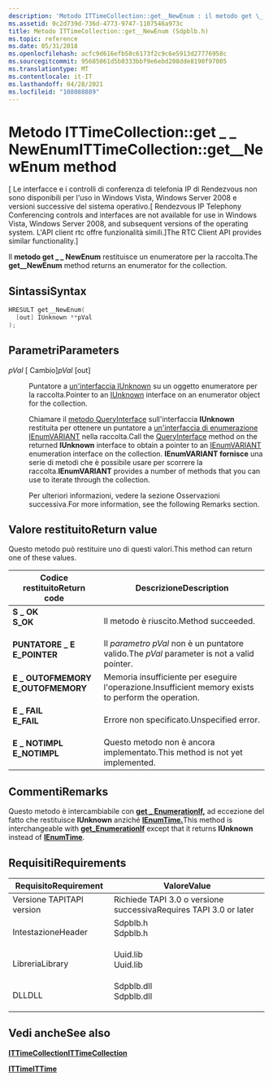 ```yaml
---
description: 'Metodo ITTimeCollection::get__NewEnum : il metodo get \_ \_ NewEnum restituisce un enumeratore per la raccolta.'
ms.assetid: 0c2d739d-736d-4773-9747-1107546a973c
title: Metodo ITTimeCollection::get__NewEnum (Sdpblb.h)
ms.topic: reference
ms.date: 05/31/2018
ms.openlocfilehash: acfc9d616efb58c6173f2c9c6e5913d27776958c
ms.sourcegitcommit: 95685061d5b0333bbf9e6ebd208dde8190f97005
ms.translationtype: MT
ms.contentlocale: it-IT
ms.lasthandoff: 04/28/2021
ms.locfileid: "108088889"
---
```

# <a name="ittimecollectionget__newenum-method"></a><span data-ttu-id="70ae2-103">Metodo ITTimeCollection::get \_ \_ NewEnum</span><span class="sxs-lookup"><span data-stu-id="70ae2-103">ITTimeCollection::get\_\_NewEnum method</span></span>

<span data-ttu-id="70ae2-104">\[ Le interfacce e i controlli di conferenza di telefonia IP di Rendezvous non sono disponibili per l'uso in Windows Vista, Windows Server 2008 e versioni successive del sistema operativo.</span><span class="sxs-lookup"><span data-stu-id="70ae2-104">\[ Rendezvous IP Telephony Conferencing controls and interfaces are not available for use in Windows Vista, Windows Server 2008, and subsequent versions of the operating system.</span></span> <span data-ttu-id="70ae2-105">L'API client rtc offre funzionalità simili.\]</span><span class="sxs-lookup"><span data-stu-id="70ae2-105">The RTC Client API provides similar functionality.\]</span></span>

<span data-ttu-id="70ae2-106">Il **metodo get \_ \_ NewEnum** restituisce un enumeratore per la raccolta.</span><span class="sxs-lookup"><span data-stu-id="70ae2-106">The **get\_\_NewEnum** method returns an enumerator for the collection.</span></span>

## <a name="syntax"></a><span data-ttu-id="70ae2-107">Sintassi</span><span class="sxs-lookup"><span data-stu-id="70ae2-107">Syntax</span></span>


```C++
HRESULT get__NewEnum(
  [out] IUnknown **pVal
);
```



## <a name="parameters"></a><span data-ttu-id="70ae2-108">Parametri</span><span class="sxs-lookup"><span data-stu-id="70ae2-108">Parameters</span></span>

<dl> <dt>

<span data-ttu-id="70ae2-109">*pVal* \[ Cambio\]</span><span class="sxs-lookup"><span data-stu-id="70ae2-109">*pVal* \[out\]</span></span>
</dt> <dd>

<span data-ttu-id="70ae2-110">Puntatore a [un'interfaccia IUnknown](/windows/win32/api/unknwn/nn-unknwn-iunknown) su un oggetto enumeratore per la raccolta.</span><span class="sxs-lookup"><span data-stu-id="70ae2-110">Pointer to an [IUnknown](/windows/win32/api/unknwn/nn-unknwn-iunknown) interface on an enumerator object for the collection.</span></span>

<span data-ttu-id="70ae2-111">Chiamare il [metodo QueryInterface](/windows/win32/api/unknwn/nf-unknwn-iunknown-queryinterface(q)) sull'interfaccia **IUnknown** restituita per ottenere un puntatore a [un'interfaccia di enumerazione IEnumVARIANT](/windows/win32/api/oaidl/nn-oaidl-ienumvariant) nella raccolta.</span><span class="sxs-lookup"><span data-stu-id="70ae2-111">Call the [QueryInterface](/windows/win32/api/unknwn/nf-unknwn-iunknown-queryinterface(q)) method on the returned **IUnknown** interface to obtain a pointer to an [IEnumVARIANT](/windows/win32/api/oaidl/nn-oaidl-ienumvariant) enumeration interface on the collection.</span></span> <span data-ttu-id="70ae2-112">**IEnumVARIANT fornisce** una serie di metodi che è possibile usare per scorrere la raccolta.</span><span class="sxs-lookup"><span data-stu-id="70ae2-112">**IEnumVARIANT** provides a number of methods that you can use to iterate through the collection.</span></span>

<span data-ttu-id="70ae2-113">Per ulteriori informazioni, vedere la sezione Osservazioni successiva.</span><span class="sxs-lookup"><span data-stu-id="70ae2-113">For more information, see the following Remarks section.</span></span>

</dd> </dl>

## <a name="return-value"></a><span data-ttu-id="70ae2-114">Valore restituito</span><span class="sxs-lookup"><span data-stu-id="70ae2-114">Return value</span></span>

<span data-ttu-id="70ae2-115">Questo metodo può restituire uno di questi valori.</span><span class="sxs-lookup"><span data-stu-id="70ae2-115">This method can return one of these values.</span></span>



| <span data-ttu-id="70ae2-116">Codice restituito</span><span class="sxs-lookup"><span data-stu-id="70ae2-116">Return code</span></span>                                                                                   | <span data-ttu-id="70ae2-117">Descrizione</span><span class="sxs-lookup"><span data-stu-id="70ae2-117">Description</span></span>                                                     |
|-----------------------------------------------------------------------------------------------|-----------------------------------------------------------------|
| <dl> <span data-ttu-id="70ae2-118"><dt>**S \_ OK**</dt></span><span class="sxs-lookup"><span data-stu-id="70ae2-118"><dt>**S\_OK**</dt></span></span> </dl>          | <span data-ttu-id="70ae2-119">Il metodo è riuscito.</span><span class="sxs-lookup"><span data-stu-id="70ae2-119">Method succeeded.</span></span><br/>                                    |
| <dl> <span data-ttu-id="70ae2-120"><dt>**PUNTATORE \_ E**</dt></span><span class="sxs-lookup"><span data-stu-id="70ae2-120"><dt>**E\_POINTER**</dt></span></span> </dl>     | <span data-ttu-id="70ae2-121">Il *parametro pVal* non è un puntatore valido.</span><span class="sxs-lookup"><span data-stu-id="70ae2-121">The *pVal* parameter is not a valid pointer.</span></span><br/>         |
| <dl> <span data-ttu-id="70ae2-122"><dt>**E \_ OUTOFMEMORY**</dt></span><span class="sxs-lookup"><span data-stu-id="70ae2-122"><dt>**E\_OUTOFMEMORY**</dt></span></span> </dl> | <span data-ttu-id="70ae2-123">Memoria insufficiente per eseguire l'operazione.</span><span class="sxs-lookup"><span data-stu-id="70ae2-123">Insufficient memory exists to perform the operation.</span></span><br/> |
| <dl> <span data-ttu-id="70ae2-124"><dt>**E \_ FAIL**</dt></span><span class="sxs-lookup"><span data-stu-id="70ae2-124"><dt>**E\_FAIL**</dt></span></span> </dl>        | <span data-ttu-id="70ae2-125">Errore non specificato.</span><span class="sxs-lookup"><span data-stu-id="70ae2-125">Unspecified error.</span></span><br/>                                   |
| <dl> <span data-ttu-id="70ae2-126"><dt>**E \_ NOTIMPL**</dt></span><span class="sxs-lookup"><span data-stu-id="70ae2-126"><dt>**E\_NOTIMPL**</dt></span></span> </dl>     | <span data-ttu-id="70ae2-127">Questo metodo non è ancora implementato.</span><span class="sxs-lookup"><span data-stu-id="70ae2-127">This method is not yet implemented.</span></span><br/>                  |



 

## <a name="remarks"></a><span data-ttu-id="70ae2-128">Commenti</span><span class="sxs-lookup"><span data-stu-id="70ae2-128">Remarks</span></span>

<span data-ttu-id="70ae2-129">Questo metodo è intercambiabile con [**get \_ EnumerationIf,**](ittimecollection-get-enumerationif.md) ad eccezione del fatto che restituisce **IUnknown** anziché [**IEnumTime.**](ienumtime.md)</span><span class="sxs-lookup"><span data-stu-id="70ae2-129">This method is interchangeable with [**get\_EnumerationIf**](ittimecollection-get-enumerationif.md) except that it returns **IUnknown** instead of [**IEnumTime**](ienumtime.md).</span></span>

## <a name="requirements"></a><span data-ttu-id="70ae2-130">Requisiti</span><span class="sxs-lookup"><span data-stu-id="70ae2-130">Requirements</span></span>



| <span data-ttu-id="70ae2-131">Requisito</span><span class="sxs-lookup"><span data-stu-id="70ae2-131">Requirement</span></span> | <span data-ttu-id="70ae2-132">Valore</span><span class="sxs-lookup"><span data-stu-id="70ae2-132">Value</span></span> |
|-------------------------|---------------------------------------------------------------------------------------|
| <span data-ttu-id="70ae2-133">Versione TAPI</span><span class="sxs-lookup"><span data-stu-id="70ae2-133">TAPI version</span></span><br/> | <span data-ttu-id="70ae2-134">Richiede TAPI 3.0 o versione successiva</span><span class="sxs-lookup"><span data-stu-id="70ae2-134">Requires TAPI 3.0 or later</span></span><br/>                                                 |
| <span data-ttu-id="70ae2-135">Intestazione</span><span class="sxs-lookup"><span data-stu-id="70ae2-135">Header</span></span><br/>       | <dl> <span data-ttu-id="70ae2-136"><dt>Sdpblb.h</dt></span><span class="sxs-lookup"><span data-stu-id="70ae2-136"><dt>Sdpblb.h</dt></span></span> </dl>   |
| <span data-ttu-id="70ae2-137">Libreria</span><span class="sxs-lookup"><span data-stu-id="70ae2-137">Library</span></span><br/>      | <dl> <span data-ttu-id="70ae2-138"><dt>Uuid.lib</dt></span><span class="sxs-lookup"><span data-stu-id="70ae2-138"><dt>Uuid.lib</dt></span></span> </dl>   |
| <span data-ttu-id="70ae2-139">DLL</span><span class="sxs-lookup"><span data-stu-id="70ae2-139">DLL</span></span><br/>          | <dl> <span data-ttu-id="70ae2-140"><dt>Sdpblb.dll</dt></span><span class="sxs-lookup"><span data-stu-id="70ae2-140"><dt>Sdpblb.dll</dt></span></span> </dl> |



## <a name="see-also"></a><span data-ttu-id="70ae2-141">Vedi anche</span><span class="sxs-lookup"><span data-stu-id="70ae2-141">See also</span></span>

<dl> <dt>

[<span data-ttu-id="70ae2-142">**ITTimeCollection**</span><span class="sxs-lookup"><span data-stu-id="70ae2-142">**ITTimeCollection**</span></span>](ittimecollection.md)
</dt> <dt>

[<span data-ttu-id="70ae2-143">**ITTime**</span><span class="sxs-lookup"><span data-stu-id="70ae2-143">**ITTime**</span></span>](ittime.md)
</dt> </dl>

 

